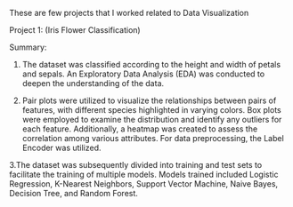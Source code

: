 These are few projects that I worked related to Data Visualization


Project 1: (Iris Flower Classification) 

Summary: 
1. The dataset was classified according to the height and width of petals and sepals. An Exploratory Data Analysis (EDA) was conducted to deepen the understanding of the data.
   
2. Pair plots were utilized to visualize the relationships between pairs of features, with different species highlighted in varying colors. Box plots were employed to examine the distribution and identify any outliers for each feature. Additionally, a heatmap was created to assess the correlation among various attributes. For data preprocessing, the Label Encoder was utilized.
   
3.The dataset was subsequently divided into training and test sets to facilitate the training of multiple models. Models trained included Logistic Regression, K-Nearest Neighbors, Support Vector Machine, Naive Bayes, Decision Tree, and Random Forest.

